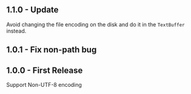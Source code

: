 ## 1.1.0 - Update
Avoid changing the file encoding on the disk and do it in the `TextBuffer` instead.
## 1.0.1 - Fix non-path bug
## 1.0.0 - First Release
Support Non-UTF-8 encoding
